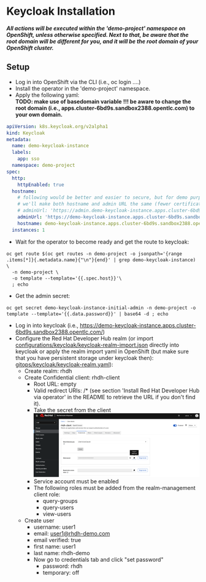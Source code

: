# Keycloak Installation 

**_All actions will be executed within the 'demo-project' namespace on OpenShift, unless otherwise specified.
Next to that, be aware that the root domain will be different for you, and it will be the root domain of your 
OpenShift cluster._**

## Setup

* Log in into OpenShift via the CLI (i.e., oc login ....)
* Install the operator in the 'demo-project' namespace.
* Apply the following yaml:  
    **TODO: make use of basedomain variable** 
    **!!! be aware to change the root domain (i.e., apps.cluster-6bd9s.sandbox2388.opentlc.com) to your own domain.**
```yaml
apiVersion: k8s.keycloak.org/v2alpha1
kind: Keycloak
metadata:
  name: demo-keycloak-instance
  labels:
    app: sso
  namespace: demo-project
spec:
  http:
    httpEnabled: true
  hostname:
    # following would be better and easier to secure, but for demo purposes, 
    # we'll make both hostname and admin URL the same (fewer certificates' config)
    # adminUrl: 'https://admin.demo-keycloak-instance.apps.cluster-6bd9s.sandbox2388.opentlc.com'
    adminUrl: 'https://demo-keycloak-instance.apps.cluster-6bd9s.sandbox2388.opentlc.com'
    hostname: demo-keycloak-instance.apps.cluster-6bd9s.sandbox2388.opentlc.com
  instances: 1
```
* Wait for the operator to become ready and get the route to keycloak:
```shell
oc get route $(oc get routes -n demo-project -o jsonpath='{range .items[*]}{.metadata.name}{"\n"}{end}' | grep demo-keycloak-instance) \
  -n demo-project \
  -o template --template='{{.spec.host}}'\ 
  ; echo
```
* Get the admin secret:
```shell
oc get secret demo-keycloak-instance-initial-admin -n demo-project -o template --template='{{.data.password}}' | base64 -d ; echo
```
* Log in into keycloak (i.e., https://demo-keycloak-instance.apps.cluster-6bd9s.sandbox2388.opentlc.com/)
* Configure the Red Hat Developer Hub realm (or import [configurations/keycloak/keycloak-realm-import.json](configurations/keycloak/keycloak-realm-import.json) directly into keycloak or apply
the realm import yaml in OpenShift (but make sure that you have persistent storage under keycloak then): [gitops/keycloak/keycloak-realm.yaml](gitops/keycloak/keycloak-realm.yaml)):
  * Create realm: rhdh
  * Create Confidential client: rhdh-client
    * Root URL: empty
    * Valid redirect URIs: <developer hub url>/*  (see section 'Install Red Hat Developer Hub via operator' in the README to retrieve the URL if you don't find it).
    * Take the secret from the client  
      ![](images/keycloak_rhdh_client_creation.png "")
    * Service account must be enabled
    * The following roles must be added from the realm-management client role:
      * query-groups
      * query-users
      * view-users
  * Create user
    * username: user1
    * email: user1@rhdh-demo.com
    * email verified: true
    * first name: user1
    * last name: rhdh-demo
    * Now go to credentials tab and click "set password"
      * password: rhdh
      * temporary: off